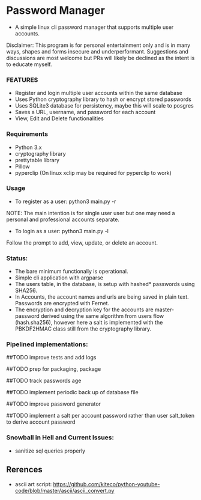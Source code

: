 # Password Manager

- A simple linux cli password manager that supports multiple user accounts.

Disclaimer: This program is for personal entertainment only and is in many ways,
shapes and forms insecure and underperformant. Suggestions and discussions are most
welcome but PRs will likely be declined as the intent is to educate myself.

### FEATURES

- Register and login multiple user accounts within the same database
- Uses Python cryptography library to hash or encrypt stored passwords
- Uses SQLite3 database for persistency, maybe this will scale to posgres
- Saves a URL, username, and password for each account
- View, Edit and Delete functionalities

### Requirements

- Python 3.x
- cryptography library
- prettytable library
- Pillow
- pyperclip (On linux xclip may be required for pyperclip to work)

### Usage

- To register as a user: python3 main.py -r

NOTE: The main intention is for single user user but one may need a personal and professional accounts separate.

- To login as a user: python3 main.py -l

Follow the prompt to add, view, update, or delete an account.

### Status:

- The bare minimum functionally is operational.
- Simple cli application with argparse
- The users table, in the database, is setup with hashed* passwords using SHA256.
- In Accounts, the account names and urls are being saved in plain text. Passwords are encrypted with Fernet.
- The encryption and decryption key for the accounts are master-password derived using the same
algorithm from users flow (hash.sha256), however here a salt is implemented with the PBKDF2HMAC class still from
the cryptography library.

### Pipelined implementations:

##TODO improve tests and add logs

##TODO prep for packaging, package

##TODO track passwords age

##TODO implement periodic back up of database file

##TODO improve password generator

##TODO implement a salt per account password rather than user salt_token to derive account password

### Snowball in Hell and Current Issues:

- sanitize sql queries properly

## Rerences

- ascii art script: https://github.com/kiteco/python-youtube-code/blob/master/ascii/ascii_convert.py

